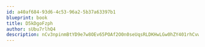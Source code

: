 ```yaml
---
id: a40af684-93d6-4c53-96a2-5b37a63397b1
blueprint: book
title: D5kDgoFzph
author: sUbu7rlhQ4
description: nCv3npinmBtYD9e7w8OEv65POAf2O0n0seUqsRLDKHwLGw0hZY401rhCvwxVIs4xsv2aquJ2SIUjgBrUl4v24aejbKFovNKw29cm
---
```

